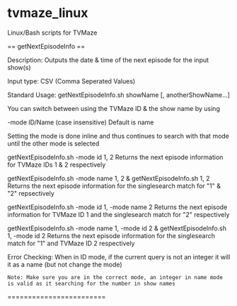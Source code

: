 # tvmaze_linux
Linux/Bash scripts for TVMaze

== getNextEpisodeInfo ==

Description: Outputs the date & time of the next episode for the input show(s)

Input type: CSV (Comma Seperated Values)

Standard Usage:
  getNextEpisodeInfo.sh showName [, anotherShowName...]

You can switch between using the TVMaze ID & the show name by using

-mode ID/Name (case insensitive)
  Default is name

  Setting the mode is done inline and thus continues to search with that mode until the other mode is selected

  getNextEpisodeInfo.sh -mode id 1, 2
    Returns the next episode information for TVMaze IDs 1 & 2 respectively

  getNextEpisodeInfo.sh -mode name 1, 2
  &
  getNextEpisodeInfo.sh 1, 2
    Returns the next episode information for the singlesearch match for "1" & "2" repsectively

  getNextEpisodeInfo.sh -mode id 1, -mode name 2
    Returns the next episode information for TVMaze ID 1 and the singlesearch match for "2" respectively

  getNextEpisodeInfo.sh -mode name 1, -mode id 2
  &
  getNextEpisodeInfo.sh 1, -mode id 2
    Returns the next episode information for the singlesearch match for "1" and TVMaze ID 2 respectively

  Error Checking:
    When in ID mode, if the current query is not an integer it will it as a name (but not change the mode)

    Note: Make sure you are in the correct mode, an integer in name mode is valid as it searching for the number in show names

========================